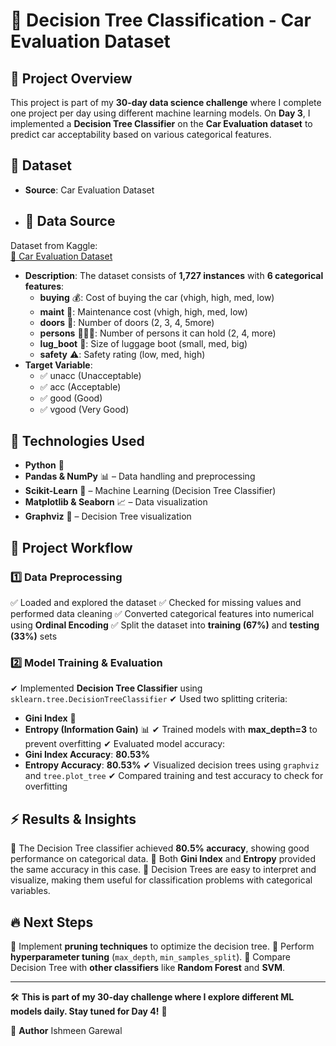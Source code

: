 # 🚀 Decision Tree Classification - Car Evaluation Dataset

## 📌 Project Overview
This project is part of my **30-day data science challenge** where I complete one project per day using different machine learning models. On **Day 3**, I implemented a **Decision Tree Classifier** on the **Car Evaluation dataset** to predict car acceptability based on various categorical features.

## 📂 Dataset
- **Source**: Car Evaluation Dataset
- ## 📂 Data Source
Dataset from Kaggle:  
[🚗 Car Evaluation Dataset](https://www.kaggle.com/datasets/elikplim/car-evaluation-data-set)
- **Description**: The dataset consists of **1,727 instances** with **6 categorical features**:
  - **buying** 💰: Cost of buying the car (vhigh, high, med, low)
  - **maint** 🔧: Maintenance cost (vhigh, high, med, low)
  - **doors** 🚪: Number of doors (2, 3, 4, 5more)
  - **persons** 🧑‍🤝‍🧑: Number of persons it can hold (2, 4, more)
  - **lug_boot** 🎒: Size of luggage boot (small, med, big)
  - **safety** ⚠️: Safety rating (low, med, high)
- **Target Variable**:
  - ✅ unacc (Unacceptable)
  - ✅ acc (Acceptable)
  - ✅ good (Good)
  - ✅ vgood (Very Good)

## 🚀 Technologies Used
- **Python** 🐍
- **Pandas & NumPy** 📊 – Data handling and preprocessing
- **Scikit-Learn** 🤖 – Machine Learning (Decision Tree Classifier)
- **Matplotlib & Seaborn** 📈 – Data visualization
- **Graphviz** 🌳 – Decision Tree visualization

## 📜 Project Workflow
### 1️⃣ Data Preprocessing
✅ Loaded and explored the dataset
✅ Checked for missing values and performed data cleaning
✅ Converted categorical features into numerical using **Ordinal Encoding**
✅ Split the dataset into **training (67%)** and **testing (33%)** sets

### 2️⃣ Model Training & Evaluation
✔ Implemented **Decision Tree Classifier** using `sklearn.tree.DecisionTreeClassifier`
✔ Used two splitting criteria:
   - **Gini Index** 🎲
   - **Entropy (Information Gain)** 📊
✔ Trained models with **max_depth=3** to prevent overfitting
✔ Evaluated model accuracy:
  - **Gini Index Accuracy**: **80.53%**
  - **Entropy Accuracy**: **80.53%**
✔ Visualized decision trees using `graphviz` and `tree.plot_tree`
✔ Compared training and test accuracy to check for overfitting

## ⚡ Results & Insights
🔹 The Decision Tree classifier achieved **80.5% accuracy**, showing good performance on categorical data.
🔹 Both **Gini Index** and **Entropy** provided the same accuracy in this case.
🔹 Decision Trees are easy to interpret and visualize, making them useful for classification problems with categorical variables.

## 🔥 Next Steps
🚀 Implement **pruning techniques** to optimize the decision tree.
🚀 Perform **hyperparameter tuning** (`max_depth`, `min_samples_split`).
🚀 Compare Decision Tree with **other classifiers** like **Random Forest** and **SVM**.

---
🛠️ **This is part of my 30-day challenge where I explore different ML models daily. Stay tuned for Day 4!** 🎯

📌 **Author**
Ishmeen Garewal

